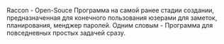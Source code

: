 Raccon - Open-Souce Программа на самой ранее стадии создании, предназначенная для конечного пользования юзерами для заметок, планирования, менджер паролей. Одним словым - Программа для повседневных простых задачей сразу. 
